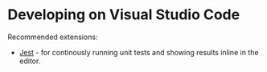 # Developing on Visual Studio Code

Recommended extensions:
- [Jest](https://marketplace.visualstudio.com/items?itemName=Orta.vscode-jest) - for continously running unit tests and showing results inline in the editor.